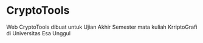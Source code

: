 # CryptoTools
Web CryptoTools dibuat untuk Ujian Akhir Semester mata kuliah KrriptoGrafi di Universitas Esa Unggul 
